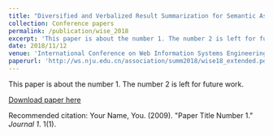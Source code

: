 ```yaml
---
title: "Diversified and Verbalized Result Summarization for Semantic Association Search"
collection: Conference papers
permalink: /publication/wise_2018
excerpt: 'This paper is about the number 1. The number 2 is left for future work.'
date: 2018/11/12
venue: 'International Conference on Web Information Systems Engineering'
paperurl: 'http://ws.nju.edu.cn/association/summ2018/wise18_extended.pdf'
---
```

This paper is about the number 1. The number 2 is left for future work.

[Download paper here](http://academicpages.github.io/files/paper1.pdf)

Recommended citation: Your Name, You. (2009). "Paper Title Number 1." <i>Journal 1</i>. 1(1).
